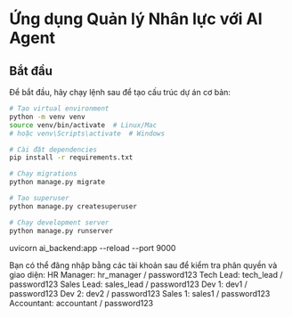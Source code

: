 # Ứng dụng Quản lý Nhân lực với AI Agent

## Bắt đầu

Để bắt đầu, hãy chạy lệnh sau để tạo cấu trúc dự án cơ bản:

```bash
# Tạo virtual environment
python -m venv venv
source venv/bin/activate  # Linux/Mac
# hoặc venv\Scripts\activate  # Windows

# Cài đặt dependencies
pip install -r requirements.txt

# Chạy migrations
python manage.py migrate

# Tạo superuser
python manage.py createsuperuser

# Chạy development server
python manage.py runserver
```
uvicorn ai_backend:app --reload --port 9000

Bạn có thể đăng nhập bằng các tài khoản sau để kiểm tra phân quyền và giao diện:
HR Manager: hr_manager / password123
Tech Lead: tech_lead / password123
Sales Lead: sales_lead / password123
Dev 1: dev1 / password123
Dev 2: dev2 / password123
Sales 1: sales1 / password123
Accountant: accountant / password123

